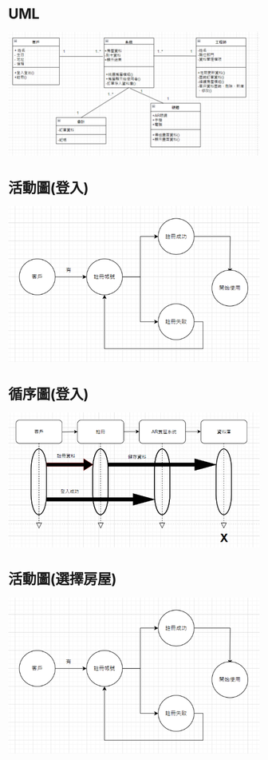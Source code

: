 # UML
![UML](UML.png)
# 活動圖(登入)
![登入](登入活動圖.png)
# 循序圖(登入)
![登入](登入循序圖.png)
# 活動圖(選擇房屋)
![登入](登入活動圖.png)
